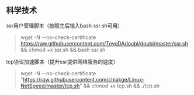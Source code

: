 ## 科学技术

ssr用户管理脚本（按照完后输入bash ssr.sh可用）

> wget -N --no-check-certificate https://raw.githubusercontent.com/ToyoDAdoubi/doubi/master/ssr.sh &amp;&amp; chmod +x ssr.sh &amp;&amp; bash ssr.sh

tcp协议加速脚本（提升ssr提供网络服务的速度）

> wget -N --no-check-certificate "https://raw.githubusercontent.com/chiakge/Linux-NetSpeed/master/tcp.sh" && chmod +x tcp.sh && ./tcp.sh
